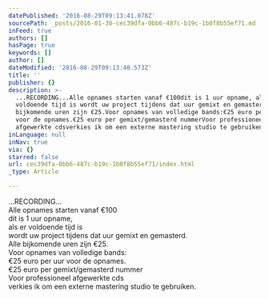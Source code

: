 ```yaml
---
datePublished: '2016-08-29T09:13:41.078Z'
sourcePath: _posts/2016-01-30-cec39dfa-0bb6-487c-b19c-1b0f8b55ef71.md
inFeed: true
authors: []
hasPage: true
keywords: []
author: []
dateModified: '2016-08-29T09:13:40.573Z'
title: ''
publisher: {}
description: >-
  ...RECORDING...Alle opnames starten vanaf €100dit is 1 uur opname, als er
  voldoende tijd is wordt uw project tijdens dat uur gemixt en gemasterd.Alle
  bijkomende uren zijn €25.Voor opnames van volledige bands:€25 euro per uur
  voor de opnames.€25 euro per gemixt/gemasterd nummerVoor professioneel
  afgewerkte cdsverkies ik om een externe mastering studio te gebruiken.
inLanguage: null
inNav: true
via: {}
starred: false
url: cec39dfa-0bb6-487c-b19c-1b0f8b55ef71/index.html
_type: Article

---
```

...RECORDING...  
Alle opnames starten vanaf €100  
dit is 1 uur opname,   
als er voldoende tijd is   
wordt uw project tijdens dat uur gemixt en gemasterd.  
Alle bijkomende uren zijn €25\.  
Voor opnames van volledige bands:  
€25 euro per uur voor de opnames.  
€25 euro per gemixt/gemasterd nummer  
Voor professioneel afgewerkte cds  
verkies ik om een externe mastering studio te gebruiken.
